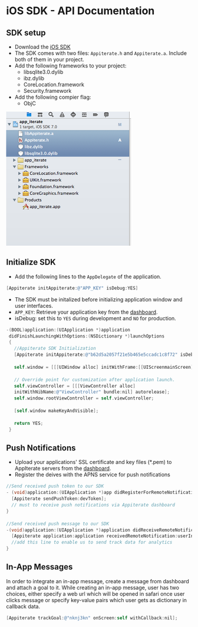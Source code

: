 # iOS SDK - API Documentation

## SDK setup

* Download the [iOS SDK](http://dashboard.appiterate.com)
* The SDK comes with two files: `Appiterate.h` and `Appiterate.a`. Include both of them in your project.
* Add the following frameworks to your project:
    * libsqlite3.0.dylib
    * ibz.dylib
    * CoreLocation.framework
    * Security.framework
* Add the following compier flag:
    * ObjC

![alt text](img/ios-project.png "ios-project")

## Initialize SDK

* Add the following lines to the `AppDelegate` of the application.

```objective-c
[Appiterate initAppiterate:@"APP_KEY" isDebug:YES]
```

* The SDK must be initalized before initializing application window and user interfaces.
* `APP_KEY`: Retrieve your application key from the
<a href="http://dashboard.appiterate.com" target="_blank">dashboard</a>.
* isDebug: set this to `YES` during development and `NO` for production.

```objective-c
-(BOOL)application:(UIApplication *)application
 didFinishLaunchingWithOptions:(NSDictionary *)launchOptions
 {
   //Appiterate SDK Initialization
   [Appiterate initAppiterate:@"b62d5a2057f21e5b465e5ccadc1c8f72" isDebug:YES];

   self.window = [[[UIWindow alloc] initWithFrame:[[UIScreenmainScreen] bounds]]autorelease];

   // Override point for customization after application launch.
   self.viewController = [[[ViewController alloc]
   initWithNibName:@"ViewController" bundle:nil] autorelease];
   self.window.rootViewController = self.viewController;

   [self.window makeKeyAndVisible];

   return YES;
 }
```

## Push Notifications

* Upload your applications' SSL certificate and key files (*.pem) to AppIterate servers from the [dashboard](http://dashboard.appiterate.com).
* Register the deives with the APNS service for push notifications

```objective-c
//Send received push token to our SDK
- (void)application:(UIApplication *)app didRegisterForRemoteNotificationsWithDeviceToken:(NSData *)devToken {
  [Appiterate sendPushToken:devToken];
  // must to receive push notifications via Appiterate dashboard
}

//Send received push message to our SDK
-(void)application:(UIApplication *)application didReceiveRemoteNotification:(NSDictionary *)userInfo {
  [Appiterate application:application receivedRemoteNotification:userInfo];
  //add this line to enable us to send track data for analytics
}
```

## In-App Messages

In order to integrate an in-app message, create a message from dashboard and attach a goal to it. While creating an in-app message, user has two choices, either specify a web url which will be opened in safari once user clicks message or specify key-value pairs which user gets as dictionary in callback data.

```objective-c
[Appiterate trackGoal:@"nknj3kn" onScreen:self withCallback:nil];
```

```objective-c
```